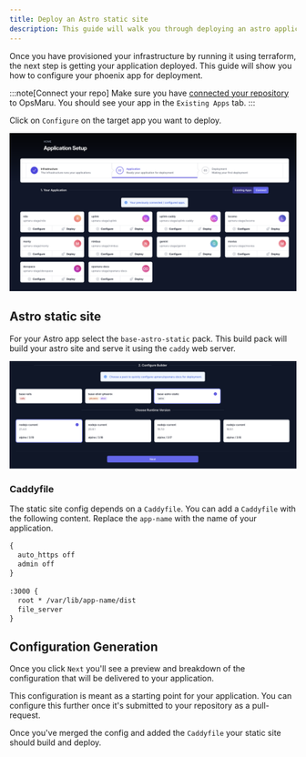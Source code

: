 ```yaml
---
title: Deploy an Astro static site
description: This guide will walk you through deploying an astro application to OpsMaru.
---
```


Once you have provisioned your infrastructure by running it using terraform, the next step is getting your application deployed. This guide will show you how to configure your phoenix app for deployment.

:::note[Connect your repo]
Make sure you have [connected your repository](/docs/application/connect-repository/) to OpsMaru. You should see your app in the `Existing Apps` tab.
:::

Click on `Configure` on the target app you want to deploy.

![app directory](../../../../assets/application/app-directory.png)

## Astro static site

For your Astro app select the `base-astro-static` pack. This build pack will build your astro site and serve it using the `caddy` web server.

![app directory](../../../../assets/application/astro/build-pack-config.png)

### Caddyfile

The static site config depends on a `Caddyfile`. You can add a `Caddyfile` with the following content. Replace the `app-name` with the name of your application.


```caddy
{
  auto_https off
  admin off
}

:3000 {
  root * /var/lib/app-name/dist
  file_server
}
```

## Configuration Generation

Once you click `Next` you'll see a preview and breakdown of the configuration that will be delivered to your application.

This configuration is meant as a starting point for your application. You can configure this further once it's submitted to your repository as a pull-request.

Once you've merged the config and added the `Caddyfile` your static site should build and deploy.

